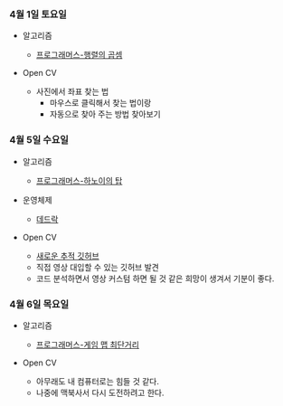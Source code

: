 ### 4월 1일 토요일

- 알고리즘
  - [프로그래머스-행렬의 곱셈](https://github.com/sc303030/algorithm_practice/blob/7749c022f0143a0e8b8f60e7f110a40b3e2e48c6/%ED%94%84%EB%A1%9C%EA%B7%B8%EB%9E%98%EB%A8%B8%EC%8A%A4/%5B%ED%94%84%EB%A1%9C%EA%B7%B8%EB%9E%98%EB%A8%B8%EC%8A%A4%5D%20%ED%96%89%EB%A0%AC%EC%9D%98%20%EA%B3%B1%EC%85%88%20%ED%8C%8C%EC%9D%B4%EC%8D%AC.md)

- Open CV
  - 사진에서 좌표 찾는 법
    - 마우스로 클릭해서 찾는 법이랑
    - 자동으로 찾아 주는 방법 찾아보기

### 4월 5일 수요일

- 알고리즘
  - [프로그래머스-하노이의 탑](https://github.com/sc303030/algorithm_practice/blob/9e27975990036c004c8133cb52f3c282e5ee5db8/%ED%94%84%EB%A1%9C%EA%B7%B8%EB%9E%98%EB%A8%B8%EC%8A%A4/%5B%ED%94%84%EB%A1%9C%EA%B7%B8%EB%9E%98%EB%A8%B8%EC%8A%A4%5D%20%ED%95%98%EB%85%B8%EC%9D%B4%EC%9D%98%20%ED%83%91%20%ED%8C%8C%EC%9D%B4%EC%8D%AC.md)

- 운영체제
  - [데드락](https://www.youtube.com/watch?v=onLrdeSZVXA)
- Open CV
  - [새로운 추적 깃허브](https://github.com/Basket-Analytics/BasketTracking#usage)
  - 직접 영상 대입할 수 있는 깃허브 발견
  - 코드 분석하면서 영상 커스텀 하면 될 것 같은 희망이 생겨서 기분이 좋다.


### 4월 6일 목요일

- 알고리즘
  - [프로그래머스-게임 맵 최단거리](https://github.com/sc303030/algorithm_practice/blob/546f848e2677cf9d43665587dee4b73a06f50b0a/%ED%94%84%EB%A1%9C%EA%B7%B8%EB%9E%98%EB%A8%B8%EC%8A%A4/%5B%ED%94%84%EB%A1%9C%EA%B7%B8%EB%9E%98%EB%A8%B8%EC%8A%A4%5D%20%EA%B2%8C%EC%9E%84%20%EB%A7%B5%20%EC%B5%9C%EB%8B%A8%EA%B1%B0%EB%A6%AC%20%ED%8C%8C%EC%9D%B4%EC%8D%AC.md)

- Open CV
  - 아무래도 내 컴퓨터로는 힘들 것 같다.
  - 나중에 맥북사서 다시 도전하려고 한다.